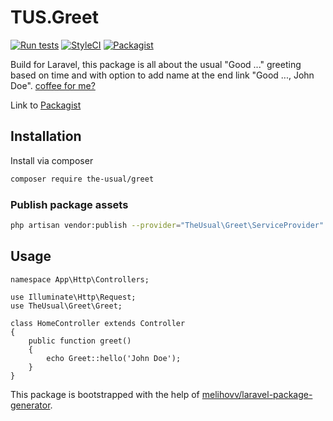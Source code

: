 # TUS.Greet

[![Run tests](https://github.com/uekichinos/tus.greet/actions/workflows/default.yml/badge.svg)](https://github.com/uekichinos/tus.greet/actions/workflows/default.yml)
[![StyleCI](https://github.styleci.io/repos/415530368/shield?branch=main)](https://github.styleci.io/repos/415530368?branch=main)
[![Packagist](https://poser.pugx.org/the-usual/greet/d/total.svg)](https://packagist.org/packages/the-usual/greet)

Build for Laravel, this package is all about the usual "Good ..." greeting based on time and with option to add name at the end link "Good ..., John Doe".
[coffee for me?](https://www.buymeacoffee.com/uekichinos)

Link to [Packagist](https://packagist.org/packages/the-usual/greet)

## Installation

Install via composer
```bash
composer require the-usual/greet
```

### Publish package assets 

```bash
php artisan vendor:publish --provider="TheUsual\Greet\ServiceProvider"
```

## Usage

```
namespace App\Http\Controllers;

use Illuminate\Http\Request;
use TheUsual\Greet\Greet;

class HomeController extends Controller
{
    public function greet()
    {
        echo Greet::hello('John Doe');
    }
}

```


This package is bootstrapped with the help of [melihovv/laravel-package-generator](https://github.com/melihovv/laravel-package-generator).
